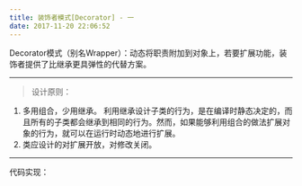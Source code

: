 ```yaml
---
title: 装饰者模式[Decorator] - 一
date: 2017-11-20 22:06:52
---
```


Decorator模式（别名Wrapper）：动态将职责附加到对象上，若要扩展功能，装饰者提供了比继承更具弹性的代替方案。

---

> 设计原则：
1. 多用组合，少用继承。
利用继承设计子类的行为，是在编译时静态决定的，而且所有的子类都会继承到相同的行为。然而，如果能够利用组合的做法扩展对象的行为，就可以在运行时动态地进行扩展。
2. 类应设计的对扩展开放，对修改关闭。

---

代码实现：

```

```
